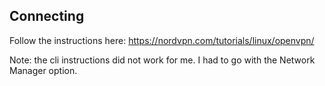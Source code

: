 ## Connecting
Follow the instructions here:
https://nordvpn.com/tutorials/linux/openvpn/

Note: the cli instructions did not work for me. I had to go with the Network Manager option.
